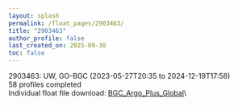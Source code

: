 ```yaml
---
layout: splash
permalink: /float_pages/2903463/
title: "2903463"
author_profile: false
last_created_on: 2025-09-30
toc: false
---
```

 
2903463: UW, GO-BGC (2023-05-27T20:35 to 2024-12-19T17:58)\
58 profiles completed\
Individual float file download: [BGC_Argo_Plus_Global](https://ftp.soest.hawaii.edu/bgc_argo_plus/Individual_Floats/outliers_removed/2903463_Sprof_processed.nc)\
